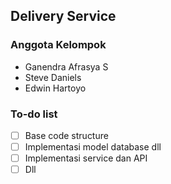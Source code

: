 ## Delivery Service

### Anggota Kelompok

- Ganendra Afrasya S
- Steve Daniels
- Edwin Hartoyo

### To-do list

- [ ] Base code structure
- [ ] Implementasi model database dll
- [ ] Implementasi service dan API
- [ ] Dll
